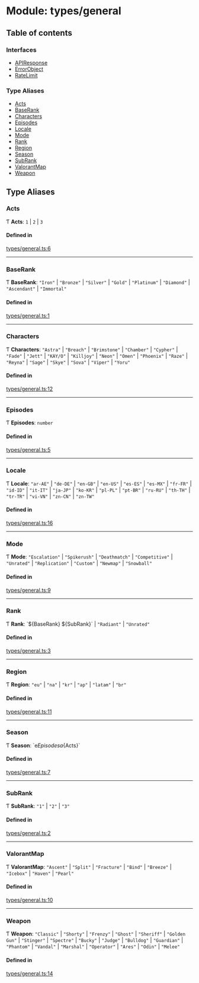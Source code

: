 # Module: types/general

## Table of contents

### Interfaces

- [APIResponse](../interfaces/types_general.APIResponse.md)
- [ErrorObject](../interfaces/types_general.ErrorObject.md)
- [RateLimit](../interfaces/types_general.RateLimit.md)

### Type Aliases

- [Acts](types_general.md#acts)
- [BaseRank](types_general.md#baserank)
- [Characters](types_general.md#characters)
- [Episodes](types_general.md#episodes)
- [Locale](types_general.md#locale)
- [Mode](types_general.md#mode)
- [Rank](types_general.md#rank)
- [Region](types_general.md#region)
- [Season](types_general.md#season)
- [SubRank](types_general.md#subrank)
- [ValorantMap](types_general.md#valorantmap)
- [Weapon](types_general.md#weapon)

## Type Aliases

### Acts

Ƭ **Acts**: ``1`` \| ``2`` \| ``3``

#### Defined in

[types/general.ts:6](https://github.com/jameslinimk/unofficial-valorant-api/blob/fe67431/package/src/types/general.ts#L6)

___

### BaseRank

Ƭ **BaseRank**: ``"Iron"`` \| ``"Bronze"`` \| ``"Silver"`` \| ``"Gold"`` \| ``"Platinum"`` \| ``"Diamond"`` \| ``"Ascendant"`` \| ``"Immortal"``

#### Defined in

[types/general.ts:1](https://github.com/jameslinimk/unofficial-valorant-api/blob/fe67431/package/src/types/general.ts#L1)

___

### Characters

Ƭ **Characters**: ``"Astra"`` \| ``"Breach"`` \| ``"Brimstone"`` \| ``"Chamber"`` \| ``"Cypher"`` \| ``"Fade"`` \| ``"Jett"`` \| ``"KAY/O"`` \| ``"Killjoy"`` \| ``"Neon"`` \| ``"Omen"`` \| ``"Phoenix"`` \| ``"Raze"`` \| ``"Reyna"`` \| ``"Sage"`` \| ``"Skye"`` \| ``"Sova"`` \| ``"Viper"`` \| ``"Yoru"``

#### Defined in

[types/general.ts:12](https://github.com/jameslinimk/unofficial-valorant-api/blob/fe67431/package/src/types/general.ts#L12)

___

### Episodes

Ƭ **Episodes**: `number`

#### Defined in

[types/general.ts:5](https://github.com/jameslinimk/unofficial-valorant-api/blob/fe67431/package/src/types/general.ts#L5)

___

### Locale

Ƭ **Locale**: ``"ar-AE"`` \| ``"de-DE"`` \| ``"en-GB"`` \| ``"en-US"`` \| ``"es-ES"`` \| ``"es-MX"`` \| ``"fr-FR"`` \| ``"id-ID"`` \| ``"it-IT"`` \| ``"ja-JP"`` \| ``"ko-KR"`` \| ``"pl-PL"`` \| ``"pt-BR"`` \| ``"ru-RU"`` \| ``"th-TH"`` \| ``"tr-TR"`` \| ``"vi-VN"`` \| ``"zn-CN"`` \| ``"zn-TW"``

#### Defined in

[types/general.ts:16](https://github.com/jameslinimk/unofficial-valorant-api/blob/fe67431/package/src/types/general.ts#L16)

___

### Mode

Ƭ **Mode**: ``"Escalation"`` \| ``"Spikerush"`` \| ``"Deathmatch"`` \| ``"Competitive"`` \| ``"Unrated"`` \| ``"Replication"`` \| ``"Custom"`` \| ``"Newmap"`` \| ``"Snowball"``

#### Defined in

[types/general.ts:9](https://github.com/jameslinimk/unofficial-valorant-api/blob/fe67431/package/src/types/general.ts#L9)

___

### Rank

Ƭ **Rank**: \`${BaseRank} ${SubRank}\` \| ``"Radiant"`` \| ``"Unrated"``

#### Defined in

[types/general.ts:3](https://github.com/jameslinimk/unofficial-valorant-api/blob/fe67431/package/src/types/general.ts#L3)

___

### Region

Ƭ **Region**: ``"eu"`` \| ``"na"`` \| ``"kr"`` \| ``"ap"`` \| ``"latam"`` \| ``"br"``

#### Defined in

[types/general.ts:11](https://github.com/jameslinimk/unofficial-valorant-api/blob/fe67431/package/src/types/general.ts#L11)

___

### Season

Ƭ **Season**: \`e${Episodes}a${Acts}\`

#### Defined in

[types/general.ts:7](https://github.com/jameslinimk/unofficial-valorant-api/blob/fe67431/package/src/types/general.ts#L7)

___

### SubRank

Ƭ **SubRank**: ``"1"`` \| ``"2"`` \| ``"3"``

#### Defined in

[types/general.ts:2](https://github.com/jameslinimk/unofficial-valorant-api/blob/fe67431/package/src/types/general.ts#L2)

___

### ValorantMap

Ƭ **ValorantMap**: ``"Ascent"`` \| ``"Split"`` \| ``"Fracture"`` \| ``"Bind"`` \| ``"Breeze"`` \| ``"Icebox"`` \| ``"Haven"`` \| ``"Pearl"``

#### Defined in

[types/general.ts:10](https://github.com/jameslinimk/unofficial-valorant-api/blob/fe67431/package/src/types/general.ts#L10)

___

### Weapon

Ƭ **Weapon**: ``"Classic"`` \| ``"Shorty"`` \| ``"Frenzy"`` \| ``"Ghost"`` \| ``"Sheriff"`` \| ``"Golden Gun"`` \| ``"Stinger"`` \| ``"Spectre"`` \| ``"Bucky"`` \| ``"Judge"`` \| ``"Bulldog"`` \| ``"Guardian"`` \| ``"Phantom"`` \| ``"Vandal"`` \| ``"Marshal"`` \| ``"Operator"`` \| ``"Ares"`` \| ``"Odin"`` \| ``"Melee"``

#### Defined in

[types/general.ts:14](https://github.com/jameslinimk/unofficial-valorant-api/blob/fe67431/package/src/types/general.ts#L14)
